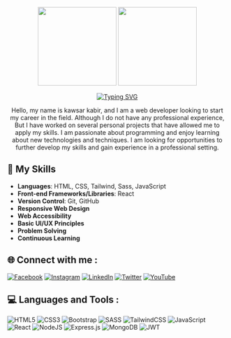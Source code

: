 <p align="center">
<img height="180em" src="https://github-readme-stats-eight-theta.vercel.app/api?username=kawsarkabir&show_icons=true&theme=algolia&include_all_commits=true&count_private=true"/>
<img height="180em" src="https://github-readme-stats-eight-theta.vercel.app/api/top-langs/?username=kawsarkabir&layout=compact&langs_count=8&theme=algolia"/>
</p>
<div align='center'>
<a href="https://git.io/typing-svg"><img src="https://readme-typing-svg.demolab.com?font=+&size=22&pause=106&center=true&vCenter=true&width=435&lines=Programmer;Designer;Developer" alt="Typing SVG" />
</a>
<P>Hello, my name is kawsar kabir, and I am a web developer looking to start my career in the field. Although I do not have any professional experience, But I have worked on several personal projects that have allowed me to apply my skills. I am passionate about programming and enjoy learning about new technologies and techniques. I am looking for opportunities to further develop my skills and gain experience in a professional setting.</P>
</div>

## 🚀 My Skills

- **Languages**: HTML, CSS, Tailwind, Sass, JavaScript
- **Front-end Frameworks/Libraries**: React
- **Version Control**: Git, GitHub
- **Responsive Web Design**
- **Web Accessibility**
- **Basic UI/UX Principles**
- **Problem Solving**
- **Continuous Learning**

## 🌐 Connect with me :

[![Facebook](https://camo.githubusercontent.com/2d1ffa69dd491ebeca01b2098cf8233dd09950ff5895abccd5b455ca442abc59/68747470733a2f2f696d672e736869656c64732e696f2f62616467652f46616365626f6f6b2d3138373746323f7374796c653d666f722d7468652d6261646765266c6f676f3d66616365626f6f6b266c6f676f436f6c6f723d7768697465)](https://facebook.com/devkawsarkabir) [![Instagram](https://img.shields.io/badge/-Instagram-%23E4405F?style=for-the-badge&logo=instagram&logoColor=white)](https://instagram.com/devkawsarkabir) [![LinkedIn](https://img.shields.io/badge/-LinkedIn-%230077B5?style=for-the-badge&logo=linkedin&logoColor=white)](https://linkedin.com/in/kawsarkabir) [![Twitter](https://img.shields.io/badge/Twitter-%231DA1F2?style=for-the-badge&logo=Twitter&logoColor=white)](https://twitter.com/devkawsarkabir) [![YouTube](https://img.shields.io/badge/YouTube-%23FF0000?style=for-the-badge&logo=YouTube&logoColor=white)](https://www.youtube.com/@kawsarkabir)

## 💻 Languages and Tools :

![HTML5](https://img.shields.io/badge/html5-%23E34F26.svg?style=for-the-badge&logo=html5&logoColor=white) ![CSS3](https://img.shields.io/badge/css3-%231572B6.svg?style=for-the-badge&logo=css3&logoColor=white) ![Bootstrap](https://img.shields.io/badge/bootstrap-%23563D7C.svg?style=for-the-badge&logo=bootstrap&logoColor=white) ![SASS](https://img.shields.io/badge/SASS-hotpink.svg?style=for-the-badge&logo=SASS&logoColor=white) ![TailwindCSS](https://img.shields.io/badge/tailwindcss-%2338B2AC.svg?style=for-the-badge&logo=tailwind-css&logoColor=white) ![JavaScript](https://img.shields.io/badge/javascript-%23323330.svg?style=for-the-badge&logo=javascript&logoColor=%23F7DF1E) ![React](https://img.shields.io/badge/react-%2320232a.svg?style=for-the-badge&logo=react&logoColor=%2361DAFB) ![NodeJS](https://img.shields.io/badge/node.js-6DA55F?style=for-the-badge&logo=node.js&logoColor=white) ![Express.js](https://img.shields.io/badge/express.js-%23404d59.svg?style=for-the-badge&logo=express&logoColor=%2361DAFB) ![MongoDB](https://img.shields.io/badge/MongoDB-%234ea94b.svg?style=for-the-badge&logo=mongodb&logoColor=white) ![JWT](https://img.shields.io/badge/JWT-black?style=for-the-badge&logo=JSON%20web%20tokens)


